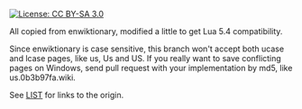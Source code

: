 [![License: CC BY-SA 3.0](https://img.shields.io/badge/License-CC%20BY--SA%203.0-lightgrey.svg)](https://creativecommons.org/licenses/by-sa/3.0/)

All copied from enwiktionary, modified a little to get Lua 5.4 compatibility.

Since enwiktionary is case sensitive, this branch won't accept both ucase and
lcase pages, like us, Us and US. If you really want to save conflicting pages
on Windows, send pull request with your implementation by md5, like us.0b3b97fa.wiki.

See [LIST](LIST) for links to the origin.
